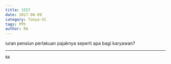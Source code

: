 ```yaml
---
title: 1557
date: 2017-06-09
category: Tanya-SC
tags: PPh
author: RA
---
```


iuran pensiun perlakuan pajaknya seperti apa bagi karyawan?

---



`RA`
